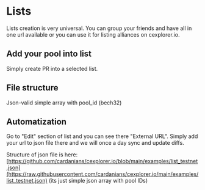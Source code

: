 # Lists

Lists creation is very universal. You can group your friends and have all in one url available or you can use it for listing alliances on cexplorer.io.

## Add your pool into list

Simply create PR into a selected list.

## File structure

Json-valid simple array with pool_id (bech32)

## Automatization

Go to "Edit" section of list and you can see there "External URL". Simply add your url to json file there and we will once a day sync and update diffs.

Structure of json file is here: [https://github.com/cardanians/cexplorer.io/blob/main/examples/list_testnet.json](https://raw.githubusercontent.com/cardanians/cexplorer.io/main/examples/list_testnet.json) (its just simple json array with pool IDs)
